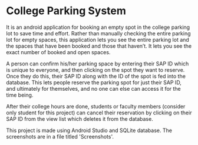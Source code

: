 # College Parking System

It is an android application for booking an empty spot in the college parking lot to save time and effort. Rather than manually checking the entire parking lot for empty spaces, this application lets you see the entire parking lot and the spaces that have been booked and those that haven’t. It lets you see the exact number of booked and open spaces. 
 
A person can confirm his/her parking space by entering their SAP ID which is unique to everyone, and then clicking on the spot they want to reserve. Once they do this, their SAP ID along with the ID of the spot is fed into the database. This lets people reserve the parking spot for just their SAP ID, and ultimately for themselves, and no one can else can access it for the time being. 

After their college hours are done, students or faculty members (consider only student for this project) can cancel their reservation by clicking on their SAP ID from the view list which deletes it from the database. 

This project is made using Android Studio and SQLite database. 
The screenshots are in a file titled 'Screenshots'.
